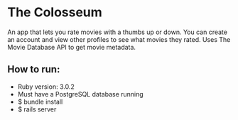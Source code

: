 # The Colosseum

An app that lets you rate movies with a thumbs up or down. You can create an account and view other profiles to see what movies they rated. Uses The Movie Database API to get movie metadata.



## How to run:
- Ruby version: 3.0.2
- Must have a PostgreSQL database running
- $ bundle install
- $ rails server
